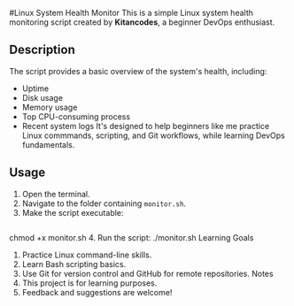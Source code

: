 #Linux System Health Monitor
This is a simple Linux system health monitoring script created by **Kitancodes**, a beginner DevOps enthusiast.
## Description
The script provides a basic overview of the system's health, including:
- Uptime
- Disk usage
- Memory usage
- Top CPU-consuming process
- Recent system logs
It's designed to help beginners like me practice Linux commmands, scripting, and Git workflows, while learning DevOps fundamentals.
## Usage
1. Open the terminal.
2. Navigate to the folder containing `monitor.sh`.
3. Make the script executable:
   ```bash
chmod +x monitor.sh
4. Run the script:
./monitor.sh
Learning Goals
1. Practice Linux command-line skills.
2. Learn Bash scripting basics.
3. Use Git for version control and GitHub for remote repositories. 
Notes
1. This project is for learning purposes.
2. Feedback and suggestions are welcome!
